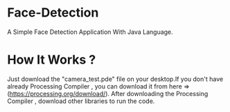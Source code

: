 # Face-Detection
A Simple Face Detection Application With Java Language.

# How It Works ?
Just download the "camera_test.pde" file on your desktop.If you don't have already Processing Compiler , you can download it from here =>(https://processing.org/download/).
After downloading the Processing Compiler , download other libraries to run the code.
